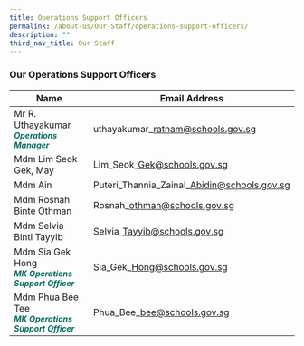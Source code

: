 ```yaml
---
title: Operations Support Officers
permalink: /about-us/Our-Staff/operations-support-officers/
description: ""
third_nav_title: Our Staff
---
```

### **Our Operations Support Officers**



| Name | Email Address |
| -------- | -------- |
| Mr R. Uthayakumar <br><b><i style="color:#016C62;font-size:14px;"> Operations Manager </i></b>| uthayakumar\_ratnam@schools.gov.sg |
|Mdm Lim Seok Gek, May | Lim\_Seok\_Gek@schools.gov.sg |
|Mdm Ain | Puteri\_Thannia\_Zainal\_Abidin@schools.gov.sg |
|Mdm Rosnah Binte Othman | Rosnah\_othman@schools.gov.sg |
|Mdm Selvia Binti Tayyib | Selvia\_Tayyib@schools.gov.sg |
| Mdm Sia Gek Hong<br><b><i style="color:#016C62;font-size:14px;">MK Operations Support Officer </i></b> | Sia\_Gek\_Hong@schools.gov.sg |
| Mdm Phua Bee Tee<br><b><i style="color:#016C62;font-size:14px;">MK Operations Support Officer </i></b> | Phua\_Bee\_bee@schools.gov.sg |